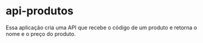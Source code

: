 # api-produtos
 Essa aplicação cria uma API que recebe o código de um produto e retorna o nome e o preço do produto.
